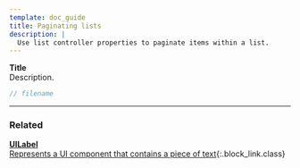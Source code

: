 ```yaml
---
template: doc_guide
title: Paginating lists
description: |
  Use list controller properties to paginate items within a list.
---
```


<section>

**Title**<br>
Description.

</section>

```typescript
// filename
```

---

<footer>

### Related

[**UILabel**<br>Represents a UI component that contains a piece of text](/docs/ref/UILabel){:.block_link.class}

</footer>
